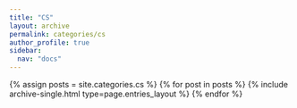 ```yaml
---
title: "CS"
layout: archive
permalink: categories/cs
author_profile: true
sidebar:
  nav: "docs"
---
```



{% assign posts = site.categories.cs %}
{% for post in posts %} {% include archive-single.html type=page.entries_layout %} {% endfor %}
